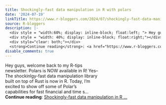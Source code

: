 ```yaml
---
title: Shockingly-fast data manipulation in R with polars
date: '2024-07-19'
linkTitle: https://www.r-bloggers.com/2024/07/shockingly-fast-data-manipulation-in-r-with-polars/
source: R-bloggers
description: |-
  <div style = "width:60%; display: inline-block; float:left; "> Hey guys, welcome back to my R-tips newsletter. Polars is NOW available in R! Yes– The shockinlgy-fast data manipulation library built on top of Rust is now in R. Today, I’m excited to show off some of Polar’s capabilities for fast financial and time s...</div>
  <div style = "width: 40%; display: inline-block; float:right;"></div>
  <div style="clear: both;"></div>
  <strong>Continue reading</strong>: <a href="https://www.r-bloggers.com/2024/07/shockingly-fast-data-manipulation-in-r-with-polars/">Shockingly-fast data manipulation in R ...
disable_comments: true
---
```

<div style = "width:60%; display: inline-block; float:left; "> Hey guys, welcome back to my R-tips newsletter. Polars is NOW available in R! Yes– The shockinlgy-fast data manipulation library built on top of Rust is now in R. Today, I’m excited to show off some of Polar’s capabilities for fast financial and time s...</div>
<div style = "width: 40%; display: inline-block; float:right;"></div>
<div style="clear: both;"></div>
<strong>Continue reading</strong>: <a href="https://www.r-bloggers.com/2024/07/shockingly-fast-data-manipulation-in-r-with-polars/">Shockingly-fast data manipulation in R ...